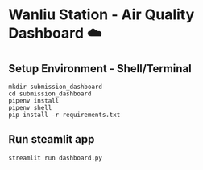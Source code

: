 # Wanliu Station - Air Quality Dashboard ☁️

## Setup Environment - Shell/Terminal
```
mkdir submission_dashboard
cd submission_dashboard
pipenv install
pipenv shell
pip install -r requirements.txt
```
## Run steamlit app
```
streamlit run dashboard.py
```
